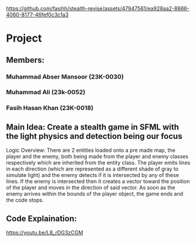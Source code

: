 https://github.com/fasihh/stealth-revise/assets/47947561/ea928aa2-8866-4060-8177-46fef0c3c1a3

# Project

## Members:

### Muhammad Abser Mansoor (23K-0030)
### Muhammad Ali (23k-0052)
### Fasih Hasan Khan (23K-0018)

## Main Idea: Create a stealth game in SFML with the light physics and detection being our focus

Logic Overview:
There are 2 entities loaded onto a pre made map, the player and the enemy, both being made from the player and enemy classes respectively which are inherited from the entity class. The player emits lines in each direction (which are represented as a different shade of gray to simulate light) and the enemy detects if it is intersected by any of these lines. If the enemy is intersected then it creates a vector toward the position of the player and moves in the direction of said vector. As soon as the enemy arrives within the bounds of the player object, the game ends and the code stops.

## Code Explaination:

https://youtu.be/L8_rDG3zCGM
